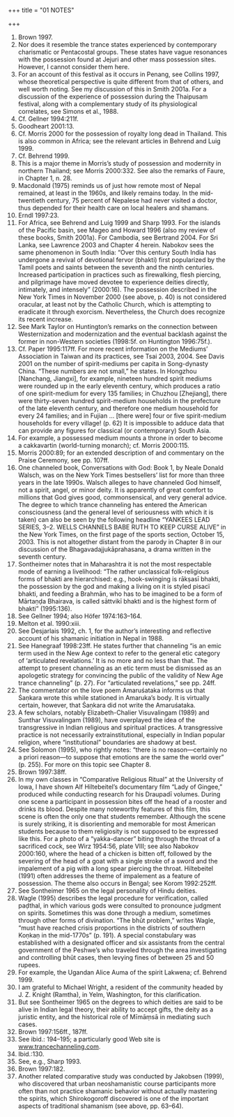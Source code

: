 +++
title = "01 NOTES"

+++
1. Brown 1997.
2. Nor does it resemble the trance states experienced by contemporary charismatic or Pentacostal groups. These states have vague resonances with the possession found at Jejuri and other mass possession sites. However, I cannot consider them here.
3. For an account of this festival as it occurs in Penang, see Collins 1997, whose theoretical perspective is quite different from that of others, and well worth noting. See my discussion of this in Smith 2001a. For a discussion of the experience of possession during the Thaipusam festival, along with a complementary study of its physiological correlates, see Simons et al., 1988.
4. Cf. Gellner 1994:211f.
5. Goodheart 2001:13.
6. Cf. Morris 2000 for the possession of royalty long dead in Thailand. This is also common in Africa; see the relevant articles in Behrend and Luig 1999.
7. Cf. Behrend 1999.
8. This is a major theme in Morris’s study of possession and modernity in northern Thailand; see Morris 2000:332. See also the remarks of Faure, in Chapter 1, n. 28.
9. Macdonald (1975) reminds us of just how remote most of Nepal remained, at least in the 1960s, and likely remains today. In the mid-twentieth century, 75 percent of Nepalese had never visited a doctor, thus depended for their health care on local healers and shamans.
10. Erndl 1997:23.
11. For Africa, see Behrend and Luig 1999 and Sharp 1993. For the islands of the Pacific basin, see Mageo and Howard 1996 (also my review of these books, Smith 2001a). For Cambodia, see Bertrand 2004. For Sri Lanka, see Lawrence 2003 and Chapter 4 herein. Nabokov sees the same phenomenon in South India: “Over this century South India has undergone a revival of devotional fervor (bhakti) first popularized by the Tamil poets and saints between the seventh and the ninth centuries. Increased participation in practices such as firewalking, flesh piercing, and pilgrimage have moved devotee to experience deities directly, intimately, and intensely” (2000:16). The possession described in the New York Times in November 2000 (see above, p. 40) is not considered oracular, at least not by the Catholic Church, which is attempting to eradicate it through exorcism. Nevertheless, the Church does recognize its recent increase.
12. See Mark Taylor on Huntington’s remarks on the connection between Westernization and modernization and the eventual backlash against the former in non-Western societies (1998:5f. on Huntington 1996:75f.).
13. Cf. Paper 1995:117ff. For more recent information on the Mediums’ Association in Taiwan and its practices, see Tsai 2003, 2004. See Davis 2001 on the number of spirit-mediums per capita in Song-dynasty China. “These numbers are not small,” he states.
    In Hongzhou [Nanchang, Jiangxi], for example, nineteen hundred spirit mediums were rounded up in the early eleventh century, which produces a ratio of one spirit-medium for every 135 families; in Chuzhou [Zhejiang], there were thirty-seven hundred spirit-medium households in the prefecture of the late eleventh century, and therefore one medium household for every 24 families; and in Fujian … [there were] four or five spirit-medium households for every village! (p. 62)
    It is impossible to adduce data that can provide any figures for classical (or contemporary) South Asia.
14. For example, a possessed medium mounts a throne in order to become a cakkavartin (world-turning monarch); cf. Morris 2000:115.
15. Morris 2000:89; for an extended description of and commentary on the Praise Ceremony, see pp. 107ff.
16. One channeled book, Conversations with God: Book 1, by Neale Donald Walsch, was on the New York Times bestsellers’ list for more than three years in the late 1990s. Walsch alleges to have channeled God himself, not a spirit, angel, or minor deity. It is apparently of great comfort to millions that God gives good, commonsensical, and very general advice.
    The degree to which trance channeling has entered the American consciousness (and the general level of seriousness with which it is taken) can also be seen by the following headline “YANKEES LEAD SERIES, 3–2. WELLS CHANNELS BABE RUTH TO KEEP CURSE ALIVE” in the New York Times, on the first page of the sports section, October 15, 2003. This is not altogether distant from the parody in Chapter 8 in our discussion of the Bhagavadajjukāprahasana, a drama written in the seventh century.
17. Sontheimer notes that in Maharashtra it is not the most respectable mode of earning a livelihood: “The rather unclassical folk-religious forms of bhakti are hierarchised: e.g., hook-swinging is rākṣasī bhakti, the possession by the god and making a living on it is styled pisacï bhakti, and feeding a Brahmān, who has to be imagined to be a form of Mārtaṇḍa Bhairava, is called sāttvikī bhakti and is the highest form of bhakti” (1995:136).
18. See Gellner 1994; also Höfer 1974:163–164.
19. Melton et al. 1990:xiii.
20. See Desjarlais 1992, ch. 1, for the author’s interesting and reflective account of his shamanic initiation in Nepal in 1988.
21. See Hanegraaf 1998:23ff. He states further that channeling “is an emic term used in the New Age context to refer to the general etic category of ‘articulated revelations.’ It is no more and no less than that. The attempt to present channeling as an etic term must be dismissed as an apologetic strategy for convincing the public of the validity of New Age trance channeling” (p. 27). For “articulated revelations,” see pp. 24ff.
22. The commentator on the love poem Amaruśataka informs us that Śaṇkara wrote this while stationed in Amaruka’s body. It is virtually certain, however, that Śaṇkara did not write the Amaruśataka.
23. A few scholars, notably Elizabeth-Chalier Visuvalingam (1989) and Sunthar Visuvalingam (1989), have overplayed the idea of the transgressive in Indian religious and spiritual practices. A transgressive practice is not necessarily extrainstitutional, especially in Indian popular religion, where “institutional” boundaries are shadowy at best.
24. See Solomon (1995), who rightly notes: “there is no reason—certainly no a priori reason—to suppose that emotions are the same the world over” (p. 255). For more on this topic see Chapter 8.
25. Brown 1997:38ff.
26. In my own classes in “Comparative Religious Ritual” at the University of Iowa, I have shown Alf Hiltebeitel’s documentary film “Lady of Gingee,” produced while conducting research for his Draupadī volumes. During one scene a participant in possession bites off the head of a rooster and drinks its blood. Despite many noteworthy features of this film, this scene is often the only one that students remember. Although the scene is surely striking, it is disorienting and memorable for most American students because to them religiosity is not supposed to be expressed like this. For a photo of a “yakka-dancer” biting through the throat of a sacrificed cock, see Wirz 1954:56, plate VIII; see also Nabokov 2000:160, where the head of a chicken is bitten off, followed by the severing of the head of a goat with a single stroke of a sword and the impalement of a pig with a long spear piercing the throat. Hiltebeitel (1991) often addresses the theme of impalement as a feature of possession. The theme also occurs in Bengal; see Korom 1992:252ff.
27. See Sontheimer 1965 on the legal personality of Hindu deities.
28. Wagle (1995) describes the legal procedure for verification, called paḍthal, in which various gods were consulted to pronounce judgment on spirits. Sometimes this was done through a medium, sometimes through other forms of divination. “The bhūt problem,” writes Wagle, “must have reached crisis proportions in the districts of southern Koṇkaṇ in the mid-1770s” (p. 191). A special constabulary was established with a designated officer and six assistants from the central government of the Peshwe’s who traveled through the area investigating and controlling bhūt cases, then levying fines of between 25 and 50 rupees.
29. For example, the Ugandan Alice Auma of the spirit Lakwena; cf. Behrend 1999.
30. I am grateful to Michael Wright, a resident of the community headed by J. Z. Knight (Ramtha), in Yelm, Washington, for this clarification.
31. But see Sontheimer 1965 on the degrees to which deities are said to be alive in Indian legal theory, their ability to accept gifts, the deity as a juristic entity, and the historical role of Mīmāṃsā in mediating such cases.
32. Brown 1997:156ff., 187ff.
33. See ibid.: 194–195; a particularly good Web site is www.trancechanneling.com.
34. Ibid.:130.
35. See, e.g., Sharp 1993.
36. Brown 1997:182.
37. Another related comparative study was conducted by Jakobsen (1999), who discovered that urban neoshamanistic course participants more often than not practice shamanic behavior without actually mastering the spirits, which Shirokogoroff discovered is one of the important aspects of traditional shamanism (see above, pp. 63–64).
 